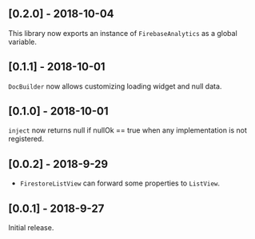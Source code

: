 
## [0.2.0] - 2018-10-04

This library now exports an instance of `FirebaseAnalytics` as a global variable.

## [0.1.1] - 2018-10-01

`DocBuilder` now allows customizing loading widget and null data.

## [0.1.0] - 2018-10-01

`inject` now returns null if nullOk == true when any implementation is not registered.


## [0.0.2] - 2018-9-29

 - `FirestoreListView` can forward some properties to `ListView`.

## [0.0.1] - 2018-9-27

Initial release.

